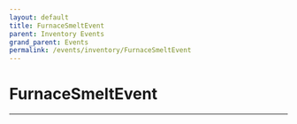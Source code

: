 ```yaml
---
layout: default
title: FurnaceSmeltEvent
parent: Inventory Events
grand_parent: Events
permalink: /events/inventory/FurnaceSmeltEvent
---
```


# FurnaceSmeltEvent

---
